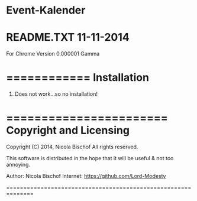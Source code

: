 Event-Kalender
===============================================================
README.TXT         	11-11-2014
===============================================================

For Chrome
Version 0.000001 Gamma

============
Installation
============
 
1) Does not work...so no installation!

=======================
Copyright and Licensing
=======================

  Copyright (C) 2014, Nicola Bischof  All rights reserved.
  
  This software is distributed in the hope that it will be useful & not too annoying.

   Author: Nicola Bischof
   Internet: https://github.com/Lord-Modesty

==============================================================

